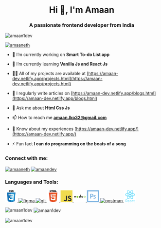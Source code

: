 <h1 align="center">Hi 👋, I'm Amaan</h1>
<h3 align="center">A passionate frontend developer from India</h3>


<p align="left"> <img src="https://komarev.com/ghpvc/?username=amaan1dev&label=Profile%20views&color=0e75b6&style=flat" alt="amaan1dev" /> </p>

<p align="left"> <a href="https://twitter.com/amaaneth" target="blank"><img src="https://img.shields.io/twitter/follow/amaaneth?logo=twitter&style=for-the-badge" alt="amaaneth" /></a> </p>

- 🔭 I’m currently working on **Smart To-do List app**

- 🌱 I’m currently learning **Vanilla Js and React Js**

- 👨‍💻 All of my projects are available at [https://amaan-dev.netlify.app/projects.html](https://amaan-dev.netlify.app/projects.html)

- 📝 I regularly write articles on [https://amaan-dev.netlify.app/blogs.html](https://amaan-dev.netlify.app/blogs.html)

- 💬 Ask me about **Html Css Js**

- 📫 How to reach me **amaan.lko32@gmail.com**

- 📄 Know about my experiences [https://amaan-dev.netlify.app/](https://amaan-dev.netlify.app/)

- ⚡ Fun fact **I can do programming on the beats of a song**

<h3 align="left">Connect with me:</h3>
<p align="left">
<a href="https://twitter.com/amaaneth" target="blank"><img align="center" src="https://raw.githubusercontent.com/rahuldkjain/github-profile-readme-generator/master/src/images/icons/Social/twitter.svg" alt="amaaneth" height="30" width="40" /></a>
<a href="https://linkedin.com/in/amaandev" target="blank"><img align="center" src="https://raw.githubusercontent.com/rahuldkjain/github-profile-readme-generator/master/src/images/icons/Social/linked-in-alt.svg" alt="amaandev" height="30" width="40" /></a>
</p>

<h3 align="left">Languages and Tools:</h3>
<p align="left"> <a href="https://www.w3schools.com/css/" target="_blank" rel="noreferrer"> <img src="https://raw.githubusercontent.com/devicons/devicon/master/icons/css3/css3-original-wordmark.svg" alt="css3" width="40" height="40"/> </a> <a href="https://www.figma.com/" target="_blank" rel="noreferrer"> <img src="https://www.vectorlogo.zone/logos/figma/figma-icon.svg" alt="figma" width="40" height="40"/> </a> <a href="https://git-scm.com/" target="_blank" rel="noreferrer"> <img src="https://www.vectorlogo.zone/logos/git-scm/git-scm-icon.svg" alt="git" width="40" height="40"/> </a> <a href="https://www.w3.org/html/" target="_blank" rel="noreferrer"> <img src="https://raw.githubusercontent.com/devicons/devicon/master/icons/html5/html5-original-wordmark.svg" alt="html5" width="40" height="40"/> </a> <a href="https://developer.mozilla.org/en-US/docs/Web/JavaScript" target="_blank" rel="noreferrer"> <img src="https://raw.githubusercontent.com/devicons/devicon/master/icons/javascript/javascript-original.svg" alt="javascript" width="40" height="40"/> </a> <a href="https://nodejs.org" target="_blank" rel="noreferrer"> <img src="https://raw.githubusercontent.com/devicons/devicon/master/icons/nodejs/nodejs-original-wordmark.svg" alt="nodejs" width="40" height="40"/> </a> <a href="https://www.photoshop.com/en" target="_blank" rel="noreferrer"> <img src="https://raw.githubusercontent.com/devicons/devicon/master/icons/photoshop/photoshop-line.svg" alt="photoshop" width="40" height="40"/> </a> <a href="https://postman.com" target="_blank" rel="noreferrer"> <img src="https://www.vectorlogo.zone/logos/getpostman/getpostman-icon.svg" alt="postman" width="40" height="40"/> </a> <a href="https://reactjs.org/" target="_blank" rel="noreferrer"> <img src="https://raw.githubusercontent.com/devicons/devicon/master/icons/react/react-original-wordmark.svg" alt="react" width="40" height="40"/> </a> </p>

<p><img align="left" src="https://github-readme-stats.vercel.app/api/top-langs?username=amaan1dev&show_icons=true&locale=en&layout=compact" alt="amaan1dev" /></p>

<p>&nbsp;<img align="center" src="https://github-readme-stats.vercel.app/api?username=amaan1dev&show_icons=true&locale=en" alt="amaan1dev" /></p>

<p><img align="center" src="https://github-readme-streak-stats.herokuapp.com/?user=amaan1dev&" alt="amaan1dev" /></p>
